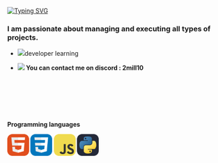 [![Typing SVG](https://readme-typing-svg.demolab.com?font=Fira+Code&pause=1000&color=FFFFFF&random=false&width=435&lines=Hi%2C+im+Jalisco)](https://git.io/typing-svg)

### I am passionate about managing and executing all types of projects.

- <p><img src="https://cdn3.emoji.gg/emojis/9610-pogo-os-developer.png" width="15">developer learning<b></p>

- <p><img src="https://static.vecteezy.com/system/resources/previews/023/741/147/non_2x/discord-logo-icon-social-media-icon-free-png.png" width="15"> You can contact me on discord : 2mill10
<b></p><br><br><br><br><br>
<p>Programming languages</p>
<img src="https://raw.githubusercontent.com/tandpfun/skill-icons/main/icons/HTML.svg" width="50">
<img src="https://raw.githubusercontent.com/tandpfun/skill-icons/main/icons/CSS.svg" width="50">
<img src="https://raw.githubusercontent.com/tandpfun/skill-icons/main/icons/JavaScript.svg" width="50">
<img src="https://raw.githubusercontent.com/tandpfun/skill-icons/main/icons/Python-Dark.svg" width="50">
